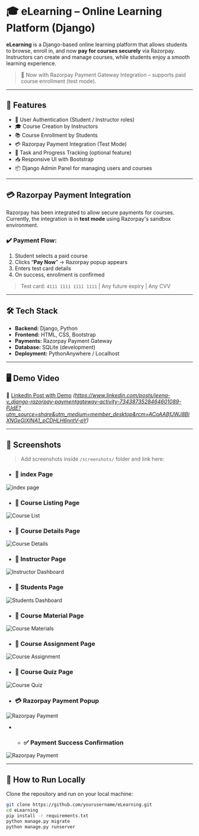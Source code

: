 # 🎓 eLearning – Online Learning Platform (Django)

**eLearning** is a Django-based online learning platform that allows students to browse, enroll in, and now **pay for courses securely** via Razorpay. Instructors can create and manage courses, while students enjoy a smooth learning experience.

> 🔔 Now with Razorpay Payment Gateway Integration – supports paid course enrollment (test mode).

---

## 🚀 Features

- 🔐 User Authentication (Student / Instructor roles)
- 🎓 Course Creation by Instructors
- 📚 Course Enrollment by Students
- 💳 Razorpay Payment Integration (Test Mode)
- 📅 Task and Progress Tracking (optional feature)
- 📥 Responsive UI with Bootstrap
- 📦 Django Admin Panel for managing users and courses

---

## 💳 Razorpay Payment Integration

Razorpay has been integrated to allow secure payments for courses. Currently, the integration is in **test mode** using Razorpay's sandbox environment.

### ✔️ Payment Flow:
1. Student selects a paid course
2. Clicks “**Pay Now**” → Razorpay popup appears
3. Enters test card details
4. On success, enrollment is confirmed

> Test card: `4111 1111 1111 1111` | Any future expiry | Any CVV

---

## 🛠 Tech Stack

- **Backend:** Django, Python
- **Frontend:** HTML, CSS, Bootstrap
- **Payments:** Razorpay Payment Gateway
- **Database:** SQLite (development)
- **Deployment:** PythonAnywhere / Localhost

---

## 🖥️ Demo Video

🎥 [LinkedIn Post with Demo](#) *(https://www.linkedin.com/posts/jeena-v_django-razorpay-paymentgateway-activity-7343873528464601089-PJdE?utm_source=share&utm_medium=member_desktop&rcm=ACoAABfJWJ8BiXNGeGlXlNA1_pCDHLH6nntV-pY)*

---

## 📸 Screenshots

> Add screenshots inside `/screenshots/` folder and link here:

- ### 📘 index Page
![index page](Screenshot4.png) 

- ### 📘 Course Listing Page
![Course List](Screenshot3.png) 

- ### 📘 Course Details Page
![Course Details](Screenshot2.png) 

- ### 📘 Instructor Page
![Instructor Dashboard](Screenshot1.png) 

- ### 📘 Students Page
![Students Dashboard](Screenshot1.png) 

- ### 📘 Course Material Page
![Course Materials](Screenshot6.png) 

- ### 📘 Course Assignment Page
![Course Assignment](Screenshot7.png) 

- ### 📘 Course Quiz Page
![Course Quiz](Screenshot8.png) 

- ### 💳 Razorpay Payment Popup  
![Razorpay Payment ](Screenshot9.png) 

- - ### ✅ Payment Success Confirmation
![Razorpay Payment ](Screenshot11.png) 

---

## 🧪 How to Run Locally

Clone the repository and run on your local machine:

```bash
git clone https://github.com/yourusername/eLearning.git
cd eLearning
pip install -r requirements.txt
python manage.py migrate
python manage.py runserver
